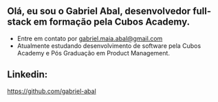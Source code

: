 
## Olá, eu sou o Gabriel Abal, desenvolvedor full-stack em formação pela Cubos Academy.

* Entre em contato por gabriel.maia.abal@gmail.com
* Atualmente estudando desenvolvimento de software pela Cubos Academy e Pós Graduação em Product Management.

## Linkedin:

https://github.com/gabriel-abal


